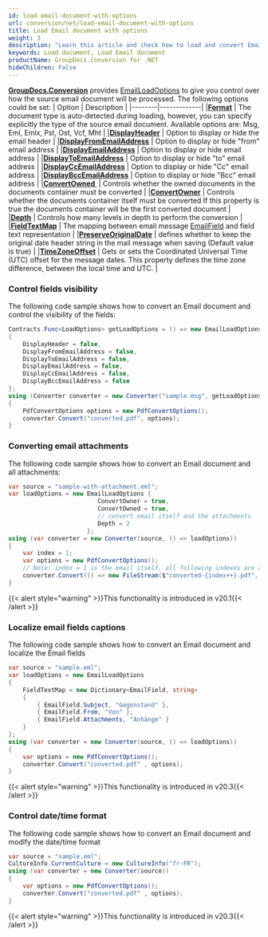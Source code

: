 ```yaml
---
id: load-email-document-with-options
url: conversion/net/load-email-document-with-options
title: Load Email document with options
weight: 3
description: "Learn this article and check how to load and convert Email documents with advanced options using GroupDocs.Conversion for .NET API."
keywords: Load document, Load Email document
productName: GroupDocs.Conversion for .NET
hideChildren: False
---
```

[**GroupDocs.Conversion**](https://products.groupdocs.com/conversion/net) provides [EmailLoadOptions](https://reference.groupdocs.com/conversion/net/groupdocs.conversion.options.load/emailloadoptions) to give you control over how the source email document will be processed. The following options could be set:
| Option | Description |
|--------|-------------|
|**[Format](https://reference.groupdocs.com/conversion/net/groupdocs.conversion.options.load/emailloadoptions/format)** | The document type is auto-detected during loading, however, you can specify explicitly the type of the source email document. Available options are: Msg, Eml, Emlx, Pst, Ost, Vcf, Mht |
|**[DisplayHeader](https://reference.groupdocs.com/conversion/net/groupdocs.conversion.options.load/emailloadoptions/displayheader)** | Option to display or hide the email header |
|**[DisplayFromEmailAddress](https://reference.groupdocs.com/conversion/net/groupdocs.conversion.options.load/emailloadoptions/displayfromemailaddress)** | Option to display or hide "from" email address |
|**[DisplayEmailAddress](https://reference.groupdocs.com/conversion/net/groupdocs.conversion.options.load/emailloadoptions/displayemailaddress)** | Option to display or hide email address |
|**[DisplayToEmailAddress](https://reference.groupdocs.com/conversion/net/groupdocs.conversion.options.load/emailloadoptions/displaytoemailaddress)** | Option to display or hide "to" email address |
|**[DisplayCcEmailAddress](https://reference.groupdocs.com/conversion/net/groupdocs.conversion.options.load/emailloadoptions/displayccemailaddress)** | Option to display or hide "Cc" email address |
|**[DisplayBccEmailAddress](https://reference.groupdocs.com/conversion/net/groupdocs.conversion.options.load/emailloadoptions/displaybccemailaddress)** | Option to display or hide "Bcc" email address |
|**[ConvertOwned ](https://reference.groupdocs.com/conversion/net/groupdocs.conversion.options.load/emailloadoptions/convertowned)** | Controls whether the owned documents in the documents container must be converted |
|**[ConvertOwner](https://reference.groupdocs.com/conversion/net/groupdocs.conversion.options.load/emailloadoptions/convertowner)** | Controls whether the documents container itself must be converted If this property is true the documents container will be the first converted document |
|**[Depth](https://reference.groupdocs.com/conversion/net/groupdocs.conversion.options.load/emailloadoptions/depth)** | Controls how many levels in depth to perform the conversion |
|**[FieldTextMap](https://reference.groupdocs.com/conversion/net/groupdocs.conversion.options.load/emailloadoptions/fieldtextmap)** | The mapping between email message [EmailField](https://reference.groupdocs.com/conversion/net/groupdocs.conversion.options.load/emailfield) and field text representation |
|**[PreserveOriginalDate](https://reference.groupdocs.com/conversion/net/groupdocs.conversion.options.load/emailloadoptions/preserveoriginaldate)** | defines whether to keep the original date header string in the mail message when saving (Default value is true) |
|**[TimeZoneOffset](https://reference.groupdocs.com/conversion/net/groupdocs.conversion.options.load/emailloadoptions/timezoneoffset)** | Gets or sets the Coordinated Universal Time (UTC) offset for the message dates. This property defines the time zone difference, between the local time and UTC. |

### Control fields visibility

The following code sample shows how to convert an Email document and control the visibility of the fields:

```csharp
Contracts.Func<LoadOptions> getLoadOptions = () => new EmailLoadOptions
{
    DisplayHeader = false,
    DisplayFromEmailAddress = false,
    DisplayToEmailAddress = false,
    DisplayEmailAddress = false,
    DisplayCcEmailAddress = false,
    DisplayBccEmailAddress = false
};
using (Converter converter = new Converter("sample.msg", getLoadOptions))
{
    PdfConvertOptions options = new PdfConvertOptions();
    converter.Convert("converted.pdf", options);
}
```

### Converting email attachments

The following code sample shows how to convert an Email document and all attachments:

```csharp
var source = "sample-with-attachment.eml";
var loadOptions = new EmailLoadOptions {
                         ConvertOwner = true,
                         ConvertOwned = true,
                         // convert email itself and the attachments
                         Depth = 2
                      };
using (var converter = new Converter(source, () => loadOptions))
{
    var index = 1;
    var options = new PdfConvertOptions();
    // Note: index = 1 is the email itself, all following indexes are attachments
    converter.Convert(() => new FileStream($"converted-{index++}.pdf", FileMode.Create) , options);
}
```

{{< alert style="warning" >}}This functionality is introduced in v20.1{{< /alert >}}

### Localize email fields captions

The following code sample shows how to convert an Email document and localize the Email fields

```csharp
var source = "sample.eml";
var loadOptions = new EmailLoadOptions
{
    FieldTextMap = new Dictionary<EmailField, string>
    {
        { EmailField.Subject, "Gegenstand" },
        { EmailField.From, "Von" },
        { EmailField.Attachments, "Anhänge" }
    }
};
using (var converter = new Converter(source, () => loadOptions))
{
    var options = new PdfConvertOptions();
    converter.Convert("converted.pdf" , options);
}


```

{{< alert style="warning" >}}This functionality is introduced in v20.3{{< /alert >}}

### Control date/time format

The following code sample shows how to convert an Email document and modify the date/time format

```csharp
var source = "sample.eml";
CultureInfo.CurrentCulture = new CultureInfo("fr-FR");
using (var converter = new Converter(source))
{
    var options = new PdfConvertOptions();
    converter.Convert("converted.pdf" , options);
}
```

{{< alert style="warning" >}}This functionality is introduced in v20.3{{< /alert >}}
